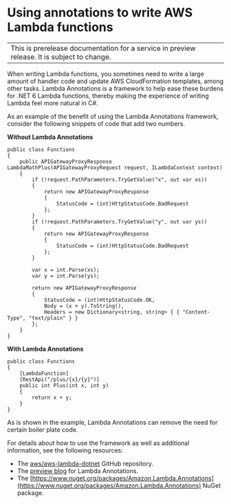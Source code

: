 # Using annotations to write AWS Lambda functions<a name="aws-lambda-annotations"></a>


|  | 
| --- |
| This is prerelease documentation for a service in preview release\. It is subject to change\. | 

When writing Lambda functions, you sometimes need to write a large amount of handler code and update AWS CloudFormation templates, among other tasks\. Lambda Annotations is a framework to help ease these burdens for \.NET 6 Lambda functions, thereby making the experience of writing Lambda feel more natural in C\#\.

As an example of the benefit of using the Lambda Annotations framework, consider the following snippets of code that add two numbers\.

**Without Lambda Annotations**

```
public class Functions
{
    public APIGatewayProxyResponse LambdaMathPlus(APIGatewayProxyRequest request, ILambdaContext context)
    {
        if (!request.PathParameters.TryGetValue("x", out var xs))
        {
            return new APIGatewayProxyResponse
            {
                StatusCode = (int)HttpStatusCode.BadRequest
            };
        }
        if (!request.PathParameters.TryGetValue("y", out var ys))
        {
            return new APIGatewayProxyResponse
            {
                StatusCode = (int)HttpStatusCode.BadRequest
            };
        }

        var x = int.Parse(xs);
        var y = int.Parse(ys);

        return new APIGatewayProxyResponse
        {
            StatusCode = (int)HttpStatusCode.OK,
            Body = (x + y).ToString(),
            Headers = new Dictionary<string, string> { { "Content-Type", "text/plain" } }
        };
    } 
}
```

**With Lambda Annotations**

```
public class Functions
{
    [LambdaFunction]
    [RestApi("/plus/{x}/{y}")]
    public int Plus(int x, int y)
    {
        return x + y;
    }
}
```

As is shown in the example, Lambda Annotations can remove the need for certain boiler plate code\.

For details about how to use the framework as well as additional information, see the following resources:
+ The [aws/aws\-lambda\-dotnet](https://github.com/aws/aws-lambda-dotnet/blob/master/Libraries/src/Amazon.Lambda.Annotations/README.md) GitHub repository\.
+ The [preview blog](http://aws.amazon.com/blogs/developer/introducing-net-annotations-lambda-framework-preview/) for Lambda Annotations\.
+ The [https://www.nuget.org/packages/Amazon.Lambda.Annotations](https://www.nuget.org/packages/Amazon.Lambda.Annotations) NuGet package\.